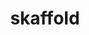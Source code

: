 ---
codehost: https://github.com/GoogleContainerTools/skaffold
guide: https://github.com/GoogleContainerTools/skaffold/tree/master/logo
logohandle: google_skaffold
sort: skaffold
title: skaffold
website: https://github.com/GoogleContainerTools/skaffold
---